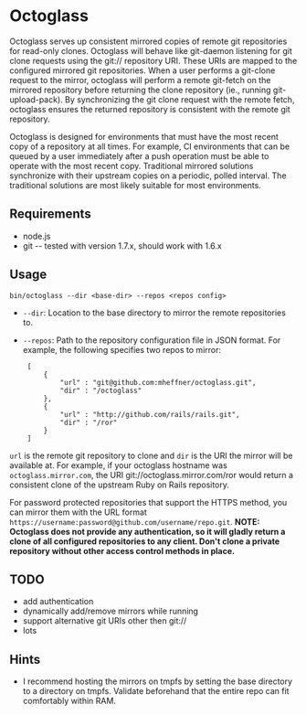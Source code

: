 # Octoglass

Octoglass serves up consistent mirrored copies of remote git
repositories for read-only clones. Octoglass will behave like
git-daemon listening for git clone requests using the git://
repository URI. These URIs are mapped to the configured mirrored git
repositories. When a user performs a git-clone request to the mirror,
octoglass will perform a remote git-fetch on the mirrored repository
before returning the clone repository (ie., running
git-upload-pack). By synchronizing the git clone request with the
remote fetch, octoglass ensures the returned repository is consistent
with the remote git repository.

Octoglass is designed for environments that must have the most recent
copy of a repository at all times. For example, CI environments that
can be queued by a user immediately after a push operation must be
able to operate with the most recent copy. Traditional mirrored
solutions synchronize with their upstream copies on a periodic, polled
interval. The traditional solutions are most likely suitable for most
environments.

## Requirements

* node.js
* git -- tested with version 1.7.x, should work with 1.6.x

## Usage

`bin/octoglass --dir <base-dir> --repos <repos config>`

 * `--dir`: Location to the base directory to mirror the remote
   repositories to.
 * `--repos`: Path to the repository configuration file in JSON
   format. For example, the following specifies two repos to mirror:

        [
            {
                "url" : "git@github.com:mheffner/octoglass.git",
                "dir" : "/octoglass"
            },
            {
                "url" : "http://github.com/rails/rails.git",
                "dir" : "/ror"
            }
        ]

`url` is the remote git repository to clone and `dir` is the URI the
mirror will be available at. For example, if your octoglass hostname
was `octoglass.mirror.com`, the URI git://octoglass.mirror.com/ror
would return a consistent clone of the upstream Ruby on Rails
repository.

For password protected repositories that support the HTTPS method, you
can mirror them with the URL format
`https://username:password@github.com/username/repo.git`. **NOTE:
Octoglass does not provide any authentication, so it will gladly
return a clone of all configured repositories to any client. Don't
clone a private repository without other access control methods in
place.**

## TODO

* add authentication
* dynamically add/remove mirrors while running
* support alternative git URIs other then git://
* lots

## Hints

* I recommend hosting the mirrors on tmpfs by setting the base
  directory to a directory on tmpfs. Validate beforehand that the
  entire repo can fit comfortably within RAM.
